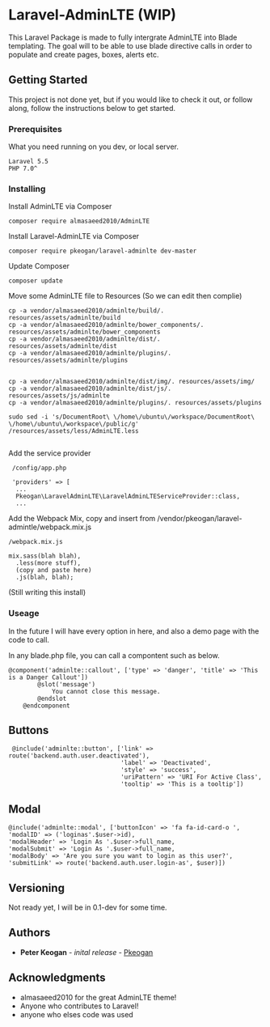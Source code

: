 # Laravel-AdminLTE (WIP)

This Laravel Package is made to fully intergrate AdminLTE into Blade templating. The goal will to be able to use blade directive calls in order to populate and create pages, boxes, alerts etc. 

## Getting Started

This project is not done yet, but if you would like to check it out, or follow along, follow the instructions below to get started. 

### Prerequisites

What you need running on you dev, or local server.

```
Laravel 5.5
PHP 7.0^
```

### Installing

Install AdminLTE via Composer


```
composer require almasaeed2010/AdminLTE
```

Install Laravel-AdminLTE via Composer

```
composer require pkeogan/laravel-adminlte dev-master
```

Update Composer

```
composer update
```

Move some AdminLTE file to Resources (So we can edit then complie)

```
cp -a vendor/almasaeed2010/adminlte/build/. resources/assets/adminlte/build
cp -a vendor/almasaeed2010/adminlte/bower_components/. resources/assets/adminlte/bower_components
cp -a vendor/almasaeed2010/adminlte/dist/. resources/assets/adminlte/dist
cp -a vendor/almasaeed2010/adminlte/plugins/. resources/assets/adminlte/plugins


cp -a vendor/almasaeed2010/adminlte/dist/img/. resources/assets/img/
cp -a vendor/almasaeed2010/adminlte/dist/js/. resources/assets/js/adminlte
cp -a vendor/almasaeed2010/adminlte/plugins/. resources/assets/plugins

sudo sed -i 's/DocumentRoot\ \/home\/ubuntu\/workspace/DocumentRoot\ \/home\/ubuntu\/workspace\/public/g' /resources/assets/less/AdminLTE.less


```


Add the service provider

```
 /config/app.php
 
 'providers' => [
  ...
  Pkeogan\LaravelAdminLTE\LaravelAdminLTEServiceProvider::class,
  ...

```

Add the Webpack Mix, copy and insert from /vendor/pkeogan/laravel-admintle/webpack.mix.js

```
/webpack.mix.js

mix.sass(blah blah),
  .less(more stuff),
  (copy and paste here)
  .js(blah, blah);

```

(Still writing this install)

### Useage

In the future I will have every option in here, and also a demo page with the code to call.

In any blade.php file, you can call a compontent such as below. 
```
@component('adminlte::callout', ['type' => 'danger', 'title' => 'This is a Danger Callout'])
        @slot('message')
            You cannot close this message.
        @endslot
    @endcomponent
```

## Buttons
```
 @include('adminlte::button', ['link' => route('backend.auth.user.deactivated'), 
                               'label' => 'Deactivated',
                               'style' => 'success', 
                               'uriPattern' => 'URI For Active Class', 
                               'tooltip' => 'This is a tooltip'])
```


## Modal
```
@include('adminlte::modal', ['buttonIcon' => 'fa fa-id-card-o ',
'modalID' => ('loginas'.$user->id),
'modalHeader' => 'Login As '.$user->full_name,
'modalSubmit' => 'Login As '.$user->full_name,
'modalBody' => 'Are you sure you want to login as this user?',
'submitLink' => route('backend.auth.user.login-as', $user)])
```


## Versioning

Not ready yet, I will be in 0.1-dev for some time.

## Authors

* **Peter Keogan** - *inital release* - [Pkeogan](https://github.com/Pkeogan)

## Acknowledgments

* almasaeed2010 for the great AdminLTE theme!
* Anyone who contributes to Laravel!
* anyone who elses code was used